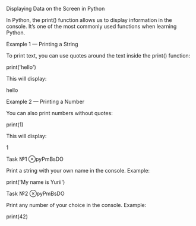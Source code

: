 Displaying Data on the Screen in Python

In Python, the print() function allows us to display information in the console.
It’s one of the most commonly used functions when learning Python.

Example 1 — Printing a String

To print text, you can use quotes around the text inside the print() function:

print('hello')


This will display:

hello

Example 2 — Printing a Number

You can also print numbers without quotes:

print(1)


This will display:

1

Task №1 ⊗pyPmBsDO

Print a string with your own name in the console.
Example:

print('My name is Yurii')

Task №2 ⊗pyPmBsDO

Print any number of your choice in the console.
Example:

print(42)
